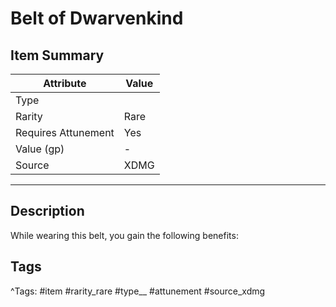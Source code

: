 # Belt of Dwarvenkind

## Item Summary

| Attribute            | Value                        |
|----------------------|------------------------------|
| Type                 |   |
| Rarity               | Rare             |
| Requires Attunement  | Yes                |
| Value (gp)           | -    |
| Source               | XDMG |

---

## Description

While wearing this belt, you gain the following benefits:

## Tags

^Tags: #item #rarity_rare #type__ #attunement #source_xdmg